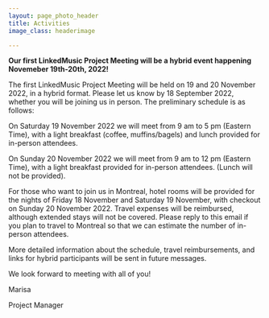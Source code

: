```yaml
---
layout: page_photo_header
title: Activities
image_class: headerimage

---
```


**Our first LinkedMusic Project Meeting will be a hybrid event happening Novemeber 19th-20th, 2022!**


The first LinkedMusic Project Meeting will be held on 19 and 20 November 2022, in a hybrid format. Please let us know by 18 September 2022, whether you will be joining us in person. The preliminary schedule is as follows:

On Saturday 19 November 2022 we will meet from 9 am to 5 pm (Eastern Time), with a light breakfast (coffee, muffins/bagels) and lunch provided for in-person attendees.

On Sunday 20 November 2022 we will meet from 9 am to 12 pm (Eastern Time), with a light breakfast provided for in-person attendees. (Lunch will not be provided).

For those who want to join us in Montreal, hotel rooms will be provided for the nights of Friday 18 November and Saturday 19 November, with checkout on Sunday 20 November 2022. Travel expenses will be reimbursed, although extended stays will not be covered. Please reply to this email if you plan to travel to Montreal so that we can estimate the number of in-person attendees.

More detailed information about the schedule, travel reimbursements, and links for hybrid participants will be sent in future messages.

We look forward to meeting with all of you!

Marisa

Project Manager 